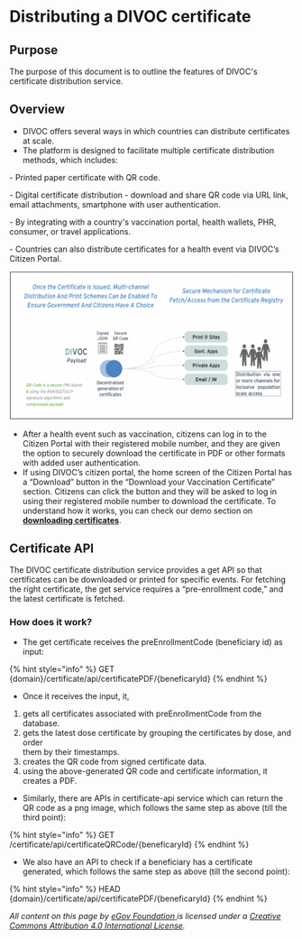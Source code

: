 # Distributing a DIVOC certificate

## Purpose&#x20;

The purpose of this document is to outline the features of DIVOC's certificate distribution service.

## **Overview**

* DIVOC offers several ways in which countries can distribute certificates at scale.&#x20;
* The platform is designed to facilitate multiple certificate distribution methods, which includes:

&#x20;     \- Printed paper certificate with QR code.

&#x20;     \- Digital certificate distribution - download and share QR code via URL link, email  attachments, smartphone with user authentication.

&#x20;     \- By integrating with a country's vaccination portal, health wallets, PHR, consumer, or travel applications.

&#x20;     \- Countries can also distribute certificates for a health event via DIVOC’s Citizen Portal.

![](<../.gitbook/assets/Screenshot 2022-03-25 at 1.05.17 PM.png>)

* After a health event such as vaccination, citizens can log in to the Citizen Portal with their registered mobile number, and they are given the option to securely download the certificate in PDF or other formats with added user authentication.
* If using DIVOC’s citizen portal, the home screen of the Citizen Portal has a “Download” button in the “Download your Vaccination Certificate” section.  Citizens can click the button and they will be asked to log in using their registered mobile number to download the certificate. To understand how it works, you can check our demo section on [**downloading certificates**](https://divoc.egov.org.in/divoc-demo/citizen-portal#2.-for-downloading-a-certificate).

## Certificate API&#x20;

The DIVOC certificate distribution service provides a get API so that certificates can be downloaded or printed for specific events. For fetching the right certificate, the get service requires a “pre-enrollment code,” and the latest certificate is fetched.

### **How does it work?**

* The get certificate receives the preEnrollmentCode (beneficiary id) as input:&#x20;

{% hint style="info" %}
GET {domain}/certificate/api/certificatePDF/{beneficaryId}
{% endhint %}

* Once it receives the input, it,

1. gets all certificates associated with preEnrollmentCode from the database.
2. gets the latest dose certificate by grouping the certificates by dose, and order\
   them by their timestamps.
3. creates the QR code from signed certificate data.
4. using the above-generated QR code and certificate information, it creates a PDF.

* Similarly, there are APIs in certificate-api service which can return the QR code as a png image, which follows the same step as above (till the third point):

{% hint style="info" %}
GET /certificate/api/certificateQRCode/{beneficaryId}
{% endhint %}

* We also have an API to check if a beneficiary has a certificate generated, which follows the same step as above (till the second point):

{% hint style="info" %}
HEAD  {domain}/certificate/api/certificatePDF/{beneficaryId}
{% endhint %}



_All content on this page by_ [_eGov Foundation_ ](https://egov.org.in)_is licensed under a_ [_Creative Commons Attribution 4.0 International License_](http://creativecommons.org/licenses/by/4.0/)_._
